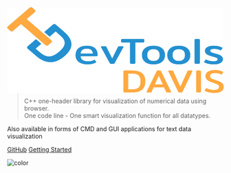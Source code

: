 <img align="right" width="220" height="200" style="margin:2% 0%;    width: 100%;" title="logo" src="_media/DevToolsDavis-updown-curves.svg">
    

> C++ one-header library for visualization of numerical data using browser. \
> One code line - One smart visualization function for all datatypes. 


Also available in forms of CMD and GUI applications for text data visualization


[GitHub](https://github.com/DevToolsOrganization/matrix-data-visualization-DAVIS.git)
[Getting Started](#Introduction)



![color](white)


